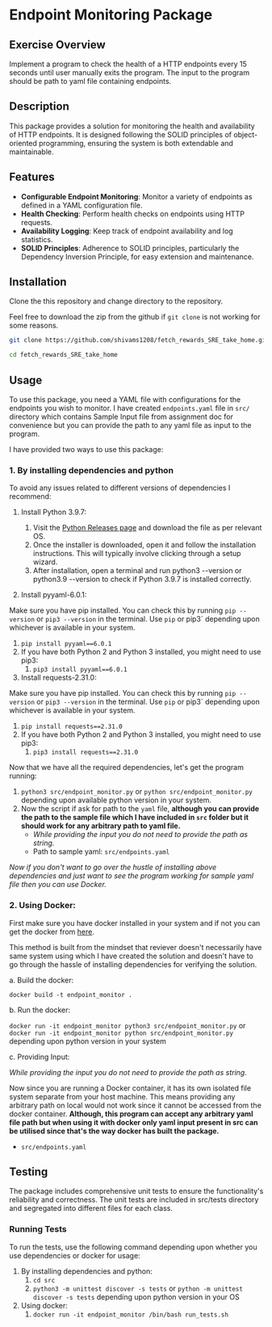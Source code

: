 
# Endpoint Monitoring Package

## Exercise Overview

Implement a program to check the health of a HTTP endpoints every 15 seconds until user manually exits the program. The input to the program should be path to yaml file containing endpoints. 

## Description

This package provides a solution for monitoring the health and availability of HTTP endpoints. It is designed following the SOLID principles of object-oriented programming, ensuring the system is both extendable and maintainable.

## Features

- **Configurable Endpoint Monitoring**: Monitor a variety of endpoints as defined in a YAML configuration file.
- **Health Checking**: Perform health checks on endpoints using HTTP requests.
- **Availability Logging**: Keep track of endpoint availability and log statistics.
- **SOLID Principles**: Adherence to SOLID principles, particularly the Dependency Inversion Principle, for easy extension and maintenance.

## Installation
Clone the this repository and change directory to the repository. 

Feel free to download the zip from the github if `git clone` is not working for some reasons.

```bash
git clone https://github.com/shivams1208/fetch_rewards_SRE_take_home.git

cd fetch_rewards_SRE_take_home
```

## Usage
To use this package, you need a YAML file with configurations for the endpoints you wish to monitor. 
I have created `endpoints.yaml` file in `src/` directory which contains Sample Input file from assignment doc for convenience but you can provide the path to any yaml file as input to the program.

I have provided two ways to use this package:

### 1. By installing dependencies and python
To avoid any issues related to different versions of dependencies I recommend:
1. Install Python 3.9.7:

   1. Visit the [Python Releases page](https://www.python.org/downloads/release/python-397/) and download the file as per relevant OS.
   2. Once the installer is downloaded, open it and follow the installation instructions. This will typically involve clicking through a setup wizard.
   3. After installation, open a terminal and run python3 --version or python3.9 --version to check if Python 3.9.7 is installed correctly.

2. Install pyyaml-6.0.1:

Make sure you have pip installed. You can check this by running `pip --version` or `pip3 --version` in the terminal. Use `pip` or pip3` depending upon whichever is available in your system.

   1. `pip install pyyaml==6.0.1`
   2. If you have both Python 2 and Python 3 installed, you might need to use pip3:
      1. `pip3 install pyyaml==6.0.1`
3. Install requests-2.31.0:

Make sure you have pip installed. You can check this by running `pip --version` or `pip3 --version` in the terminal. Use `pip` or pip3` depending upon whichever is available in your system.

   1. `pip install requests==2.31.0`
   2. If you have both Python 2 and Python 3 installed, you might need to use pip3:
      1. `pip3 install requests==2.31.0`

Now that we have all the required dependencies, let's get the program running:
1. `python3 src/endpoint_monitor.py` or `python src/endpoint_monitor.py` depending upon available python version in your system.
2. Now the script if ask for path to the `yaml` file, **although you can provide the path to the sample file which I have included in `src` folder but it should work for any arbitrary path to yaml file.**
   * *While providing the input you do not need to provide the path as string.*
   * Path to sample yaml: `src/endpoints.yaml`


*Now if you don't want to go over the hustle of installing above dependencies and just want to see the program working for sample yaml file then you can use Docker.*
### 2. Using Docker:
First make sure you have docker installed in your system and if not you can get the docker from [here](https://docs.docker.com/get-docker/).

This method is built from the mindset that reviever doesn't necessarily have same system using which I have created the solution and doesn't have to go through the hassle of installing dependencies for verifying the solution. 

a. Build the docker:

`docker build -t endpoint_monitor .`

b. Run the docker:

`docker run -it endpoint_monitor python3 src/endpoint_monitor.py` or `docker run -it endpoint_monitor python src/endpoint_monitor.py` depending upon python version in your system

c. Providing Input:

*While providing the input you do not need to provide the path as string.*

Now since you are running a Docker container, it has its own isolated file system separate from your host machine. This means providing any arbitrary path on local would not work since it cannot be accessed from the docker container. **Although, this program can accept any arbitrary yaml file path but when using it with docker only yaml input present in src can be utilised since that's the way docker has built the package.**
   * `src/endpoints.yaml`
  

## Testing

The package includes comprehensive unit tests to ensure the functionality's reliability and correctness. The unit tests are included in src/tests directory and segregated into different files for each class.

### Running Tests

To run the tests, use the following command depending upon whether you use dependencies or docker for usage:

1. By installing dependencies and python:
   1. `cd src`
   2. `python3 -m unittest discover -s tests` or `python -m unittest discover -s tests` depending upon python version in your OS
2. Using docker: 
   1. `docker run -it endpoint_monitor /bin/bash run_tests.sh`
